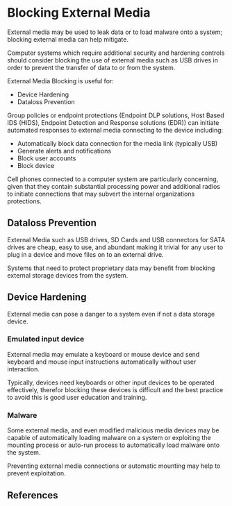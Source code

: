 # Blocking External Media

External media may be used to leak data or to load malware onto a system; blocking external media can help mitigate.

Computer systems which require additional security and hardening controls should consider blocking the use of external media such as USB drives in order to prevent the transfer of data to or from the system.

External Media Blocking is useful for:

* Device Hardening
* Dataloss Prevention

Group policies or endpoint protections (Endpoint DLP solutions, Host Based IDS (HIDS), Endpoint Detection and Response solutions (EDR)) can initiate automated responses to external media connecting to the device including:

- Automatically block data connection for the media link (typically USB)
- Generate alerts and notifications
- Block user accounts
- Block device

Cell phones connected to a computer system are particularly concerning, given that they contain substantial processing power and additional radios to initiate connections that may subvert the internal organizations protections.

## Dataloss Prevention

External Media such as USB drives, SD Cards and USB connectors for SATA drives are cheap, easy to use, and abundant making it trivial for any user to plug in a device and move files on to an external drive.

Systems that need to protect proprietary data may benefit from blocking external storage devices from the system.

## Device Hardening

External media can pose a danger to a system even if not a data storage device.

### Emulated input device

External media may emulate a keyboard or mouse device and send keyboard and mouse input instructions automatically without user interaction.

Typically, devices need keyboards or other input devices to be operated effectively, therefor blocking these devices is difficult and the best practice to avoid this is good user education and training.

### Malware

Some external media, and even modified malicious media devices may be capable of automatically loading malware on a system or exploiting the mounting process or auto-run process to automatically load malware onto the system.

Preventing external media connections or automatic mounting may help to prevent exploitation.

## References
